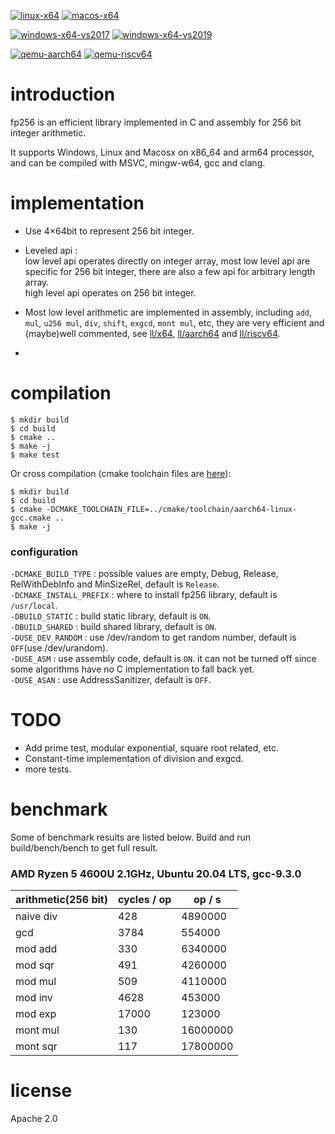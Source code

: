 [![linux-x64](https://github.com/piggypiggy/fp256/actions/workflows/linux-x64.yml/badge.svg?branch=master)](https://github.com/piggypiggy/fp256/actions/workflows/linux-x64.yml)
[![macos-x64](https://github.com/piggypiggy/fp256/actions/workflows/macos-x64.yml/badge.svg?branch=master)](https://github.com/piggypiggy/fp256/actions/workflows/macos-x64.yml)

[![windows-x64-vs2017](https://github.com/piggypiggy/fp256/actions/workflows/windows-x64-vs2017.yml/badge.svg?branch=master)](https://github.com/piggypiggy/fp256/actions/workflows/windows-x64-vs2017.yml)
[![windows-x64-vs2019](https://github.com/piggypiggy/fp256/actions/workflows/windows-x64-vs2019.yml/badge.svg?branch=master)](https://github.com/piggypiggy/fp256/actions/workflows/windows-x64-vs2019.yml)

[![qemu-aarch64](https://github.com/piggypiggy/fp256/actions/workflows/qemu-aarch64.yml/badge.svg?branch=master)](https://github.com/piggypiggy/fp256/actions/workflows/qemu-aarch64.yml)
[![qemu-riscv64](https://github.com/piggypiggy/fp256/actions/workflows/qemu-riscv64.yml/badge.svg?branch=master)](https://github.com/piggypiggy/fp256/actions/workflows/qemu-riscv64.yml)

# introduction
fp256 is an efficient library implemented in C and assembly for 256 bit integer arithmetic.  

It supports Windows, Linux and Macosx on x86_64 and arm64 processor, and can be compiled with MSVC, mingw-w64, gcc and clang.  

# implementation
* Use 4×64bit to represent 256 bit integer.

* Leveled api :  
low level api operates directly on integer array, most low level api are specific for 256 bit integer, there are also a few api for arbitrary length array.  
high level api operates on 256 bit integer.

* Most low level arithmetic are implemented in assembly, including `add`, `mul`, `u256 mul`, `div`, `shift`, `exgcd`, `mont mul`, etc, they are very efficient and (maybe)well commented, see [ll/x64](https://github.com/piggypiggy/fp256/tree/master/src/ll/x64), [ll/aarch64](https://github.com/piggypiggy/fp256/tree/master/src/ll/aarch64) and [ll/riscv64](https://github.com/piggypiggy/fp256/tree/master/src/ll/riscv64).

* 

# compilation
    $ mkdir build
    $ cd build
    $ cmake ..
    $ make -j
    $ make test

Or cross compilation (cmake toolchain files are [here](https://github.com/piggypiggy/fp256/tree/master/cmake/toolchain)):

    $ mkdir build
    $ cd build
    $ cmake -DCMAKE_TOOLCHAIN_FILE=../cmake/toolchain/aarch64-linux-gcc.cmake ..
    $ make -j

### configuration
`-DCMAKE_BUILD_TYPE` : possible values are empty, Debug, Release, RelWithDebInfo and MinSizeRel, default is `Release`.  
`-DCMAKE_INSTALL_PREFIX` : where to install fp256 library, default is `/usr/local`.  
`-DBUILD_STATIC` : build static library, default is `ON`.  
`-DBUILD_SHARED` : build shared library, default is `ON`.  
`-DUSE_DEV_RANDOM` : use /dev/random to get random number, default is `OFF`(use /dev/urandom).  
`-DUSE_ASM` : use assembly code, default is `ON`. it can not be turned off since some algorithms have no C implementation to fall back yet.  
`-DUSE_ASAN` : use AddressSanitizer, default is `OFF`.  

# TODO
* Add prime test, modular exponential, square root related, etc.
* Constant-time implementation of division and exgcd.
* more tests.

# benchmark
Some of benchmark results are listed below. Build and run build/bench/bench to get full result.
### AMD Ryzen 5 4600U 2.1GHz, Ubuntu 20.04 LTS, gcc-9.3.0
arithmetic(256 bit)     |      cycles / op      |      op / s      |
------------------------|-----------------------|------------------|
naive div               |           428         |     4890000      |
gcd                     |          3784         |      554000      |
mod add                 |           330         |     6340000      |
mod sqr                 |           491         |     4260000      |
mod mul                 |           509         |     4110000      |
mod inv                 |          4628         |      453000      |
mod exp                 |         17000         |      123000      |
mont mul                |           130         |    16000000      |
mont sqr                |           117         |    17800000      |

# license
Apache 2.0
